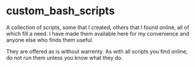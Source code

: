 # custom_bash_scripts
A collection of scripts, some that I created, others that I found online, all of which fill a need. I have made them available here for my convenience and anyone else who finds them useful.  

They are offered as is without warrenty. As with all scripts you find online, do not run them unless you know what they do.
